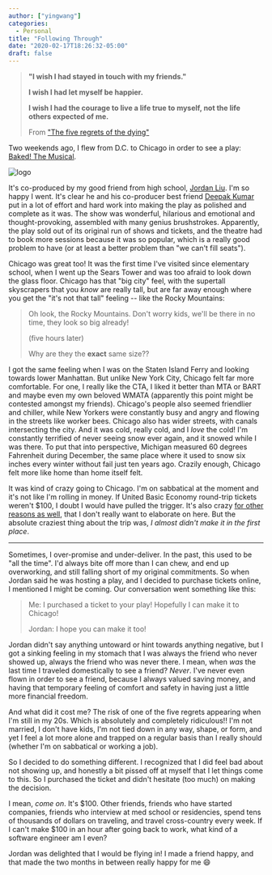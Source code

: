 ```yaml
---
author: ["yingwang"]
categories:
  - Personal
title: "Following Through"
date: "2020-02-17T18:26:32-05:00"
draft: false
---
```


> **"I wish I had stayed in touch with my friends."**
>
> **I wish I had let myself be happier.**
>
> **I wish I had the courage to live a life true to myself, not the life
> others expected of me.**
>
> From ["The five regrets of the dying"](/five_regrets)

Two weekends ago, I flew from D.C. to Chicago in order to see a play: [Baked!
The Musical](https://www.bakedthemusical.com/).

![logo](/img/posts/2020/02/17/following_through_1.png)

It's co-produced by my good friend from high school, [Jordan
Liu](https://blog.jminjie.com/). I'm so happy I went. It's clear he and his
co-producer best friend [Deepak Kumar](https://kumarde.com/) put in a lot of
effort and hard work into making the play as polished and complete as it was.
The show was wonderful, hilarious and emotional and thought-provoking, assembled
with many genius brushstrokes. Apparently, the play sold out of its original run
of shows and tickets, and the theatre had to book more sessions because it was
so popular, which is a really good problem to have (or at least a better problem
than "we can't fill seats").

Chicago was great too! It was the first time I've visited since elementary
school, when I went up the Sears Tower and was too afraid to look down the glass
floor. Chicago has that "big city" feel, with the supertall skyscrapers that you
_know_ are really tall, but are far away enough where you get the "it's not that
tall" feeling -- like the Rocky Mountains:

> Oh look, the Rocky Mountains. Don't worry kids, we'll be there in no time,
> they look so big already!
>
> (five hours later)
>
> Why are they the **exact** same size??

I got the same feeling when I was on the Staten Island Ferry and looking towards
lower Manhattan. But unlike New York City, Chicago felt far more comfortable.
For one, I really like the CTA, I liked it better than MTA or BART and maybe
even my own beloved WMATA (apparently this point might be contested amongst my
friends). Chicago's people also seemed friendlier and chiller, while New Yorkers
were constantly busy and angry and flowing in the streets like worker bees.
Chicago also has wider streets, with canals intersecting the city. And it was
cold, really cold, and I _love_ the cold! I'm constantly terrified of never
seeing snow ever again, and it snowed while I was there. To put that into
perspective, Michigan measured 60 degrees Fahrenheit during December, the same
place where it used to snow six inches every winter without fail just ten years
ago. Crazily enough, Chicago felt more like home than home itself felt.

It was kind of crazy going to Chicago. I'm on sabbatical at the moment and it's
not like I'm rolling in money. If United Basic Economy round-trip tickets
weren't $100, I doubt I would have pulled the trigger. It's also crazy [for
other reasons as well](/posts/2020/01/20/on_failure), that I don't really want
to elaborate on here. But the absolute craziest thing about the trip was, _I
almost didn't make it in the first place_.

---

Sometimes, I over-promise and under-deliver. In the past, this used to be "all
the time". I'd always bite off more than I can chew, and end up overworking, and
still falling short of my original commitments. So when Jordan said he was
hosting a play, and I decided to purchase tickets online, I mentioned I might be
coming. Our conversation went something like this:

> Me: I purchased a ticket to your play! Hopefully I can make it to Chicago!
>
> Jordan: I hope you can make it too!

Jordan didn't say anything untoward or hint towards anything negative, but I got
a sinking feeling in my stomach that I was always the friend who never showed
up, always the friend who was never there. I mean, when _was_ the last time I
traveled domestically to see a friend? _Never_. I've never even flown in order
to see a friend, because I always valued saving money, and having that temporary
feeling of comfort and safety in having just a little more financial freedom.

And what did it cost me? The risk of one of the five regrets appearing when I'm
still in my 20s. Which is absolutely and completely ridiculous!! I'm not
married, I don't have kids, I'm not tied down in any way, shape, or form, and
yet I feel a lot more alone and trapped on a regular basis than I really should
(whether I'm on sabbatical or working a job).

So I decided to do something different. I recognized that I did feel bad about
not showing up, and honestly a bit pissed off at myself that I let things come
to this. So I purchased the ticket and didn't hesitate (too much) on making the
decision.

I mean, _come on_. It's \$100. Other friends, friends who have started companies,
friends who interview at med school or residencies, spend tens of thousands of
dollars on traveling, and travel cross-country every week. If I can't make \$100
in an hour after going back to work, what kind of a software engineer am I even?

Jordan was delighted that I would be flying in! I made a friend happy, and that
made the two months in between really happy for me :smile:
